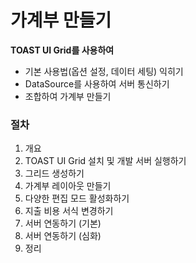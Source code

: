 # 가계부 만들기

**TOAST UI Grid를 사용하여**

* 기본 사용법(옵션 설정, 데이터 세팅) 익히기
* DataSource를 사용하여 서버 통신하기
* 조합하여 가계부 만들기

### 절차

1. 개요
2. TOAST UI Grid 설치 및 개발 서버 실행하기
3. 그리드 생성하기
4. 가계부 레이아웃 만들기
5. 다양한 편집 모드 활성화하기
6. 지출 비용 서식 변경하기
7. 서버 연동하기 (기본)
8. 서버 연동하기 (심화)
9. 정리